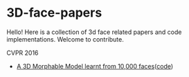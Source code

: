 # 3D-face-papers
Hello! Here is a collection of 3d face related papers and code implementations. Welcome to contribute.

CVPR 2016
* [A 3D Morphable Model learnt from 10,000 faces](http://openaccess.thecvf.com/content_cvpr_2016/papers/Booth_A_3D_Morphable_CVPR_2016_paper.pdf)([code](https://ibug.doc.ic.ac.uk/resources/lsfm/))


